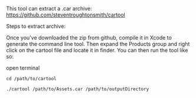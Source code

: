 This tool can extract a .car archive: https://github.com/steventroughtonsmith/cartool

Steps to extract archive:

Once you've downloaded the zip from github, compile it in Xcode to generate the command line tool. Then expand the Products group and right click on the cartool file and locate it in finder. You can then run the tool like so:

open terminal

```cd /path/to/cartool```

```./cartool /path/to/Assets.car /path/to/outputDirectory```
